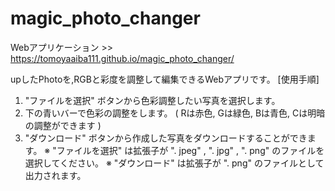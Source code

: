 # magic_photo_changer
Webアプリケーション >> https://tomoyaaiba111.github.io/magic_photo_changer/

upしたPhotoを,RGBと彩度を調整して編集できるWebアプリです。
[使用手順]
1. "ファイルを選択" ボタンから色彩調整したい写真を選択します。
2. 下の青いバーで色彩の調整をします。 ( Rは赤色, Gは緑色, Bは青色, Cは明暗の調整ができます )
3. "ダウンロード" ボタンから作成した写真をダウンロードすることができます。
※ "ファイルを選択" は拡張子が ". jpeg" , ". jpg" , ". png" のファイルを選択してください。
※ "ダウンロード" は拡張子が ". png" のファイルとして出力されます。

